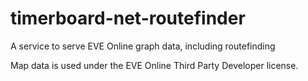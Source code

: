 # timerboard-net-routefinder

A service to serve EVE Online graph data, including routefinding

Map data is used under the EVE Online Third Party Developer license.
